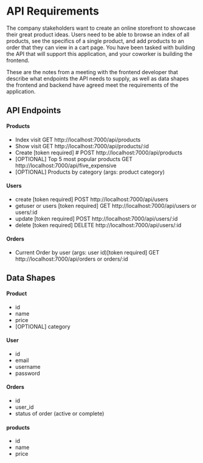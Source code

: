 # API Requirements
The company stakeholders want to create an online storefront to showcase their great product ideas. Users need to be able to browse an index of all products, see the specifics of a single product, and add products to an order that they can view in a cart page. You have been tasked with building the API that will support this application, and your coworker is building the frontend.

These are the notes from a meeting with the frontend developer that describe what endpoints the API needs to supply, as well as data shapes the frontend and backend have agreed meet the requirements of the application. 

## API Endpoints
#### Products
- Index visit GET http://localhost:7000/api/products
- Show  visit GET http://localhost:7000/api/products/:id
- Create [token required] # POST http://localhost:7000/api/products
- [OPTIONAL] Top 5 most popular products GET http://localhost:7000/api/five_expensive
- [OPTIONAL] Products by category (args: product category)

#### Users
- create [token required]   POST http://localhost:7000/api/users
- getuser or users [token required] GET http://localhost:7000/api/users or users/:id
- update [token required]   POST http://localhost:7000/api/users/:id
- delete [token required]   DELETE http://localhost:7000/api/users/:id

#### Orders
- Current Order by user (args: user id)[token required] GET http://localhost:7000/api/orders or orders/:id

## Data Shapes
#### Product
-  id   
- name
- price
- [OPTIONAL] category

#### User
- id
- email
- username
- password

#### Orders
- id
- user_id
- status of order (active or complete)

#### products

- id
- name
- price
